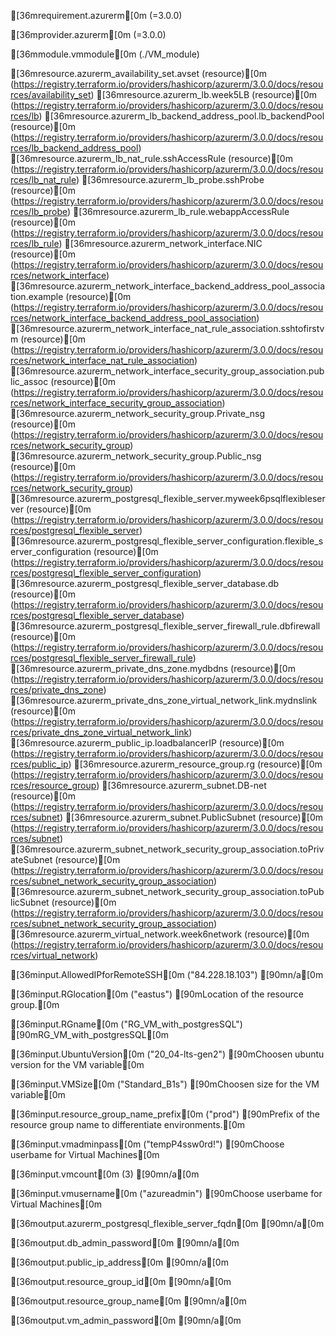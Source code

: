 <!-- BEGIN_TF_DOCS -->


[36mrequirement.azurerm[0m (=3.0.0)


[36mprovider.azurerm[0m (=3.0.0)


[36mmodule.vmmodule[0m (./VM_module)


[36mresource.azurerm_availability_set.avset (resource)[0m (https://registry.terraform.io/providers/hashicorp/azurerm/3.0.0/docs/resources/availability_set)
[36mresource.azurerm_lb.week5LB (resource)[0m (https://registry.terraform.io/providers/hashicorp/azurerm/3.0.0/docs/resources/lb)
[36mresource.azurerm_lb_backend_address_pool.lb_backendPool (resource)[0m (https://registry.terraform.io/providers/hashicorp/azurerm/3.0.0/docs/resources/lb_backend_address_pool)
[36mresource.azurerm_lb_nat_rule.sshAccessRule (resource)[0m (https://registry.terraform.io/providers/hashicorp/azurerm/3.0.0/docs/resources/lb_nat_rule)
[36mresource.azurerm_lb_probe.sshProbe (resource)[0m (https://registry.terraform.io/providers/hashicorp/azurerm/3.0.0/docs/resources/lb_probe)
[36mresource.azurerm_lb_rule.webappAccessRule (resource)[0m (https://registry.terraform.io/providers/hashicorp/azurerm/3.0.0/docs/resources/lb_rule)
[36mresource.azurerm_network_interface.NIC (resource)[0m (https://registry.terraform.io/providers/hashicorp/azurerm/3.0.0/docs/resources/network_interface)
[36mresource.azurerm_network_interface_backend_address_pool_association.example (resource)[0m (https://registry.terraform.io/providers/hashicorp/azurerm/3.0.0/docs/resources/network_interface_backend_address_pool_association)
[36mresource.azurerm_network_interface_nat_rule_association.sshtofirstvm (resource)[0m (https://registry.terraform.io/providers/hashicorp/azurerm/3.0.0/docs/resources/network_interface_nat_rule_association)
[36mresource.azurerm_network_interface_security_group_association.public_assoc (resource)[0m (https://registry.terraform.io/providers/hashicorp/azurerm/3.0.0/docs/resources/network_interface_security_group_association)
[36mresource.azurerm_network_security_group.Private_nsg (resource)[0m (https://registry.terraform.io/providers/hashicorp/azurerm/3.0.0/docs/resources/network_security_group)
[36mresource.azurerm_network_security_group.Public_nsg (resource)[0m (https://registry.terraform.io/providers/hashicorp/azurerm/3.0.0/docs/resources/network_security_group)
[36mresource.azurerm_postgresql_flexible_server.myweek6psqlflexibleserver (resource)[0m (https://registry.terraform.io/providers/hashicorp/azurerm/3.0.0/docs/resources/postgresql_flexible_server)
[36mresource.azurerm_postgresql_flexible_server_configuration.flexible_server_configuration (resource)[0m (https://registry.terraform.io/providers/hashicorp/azurerm/3.0.0/docs/resources/postgresql_flexible_server_configuration)
[36mresource.azurerm_postgresql_flexible_server_database.db (resource)[0m (https://registry.terraform.io/providers/hashicorp/azurerm/3.0.0/docs/resources/postgresql_flexible_server_database)
[36mresource.azurerm_postgresql_flexible_server_firewall_rule.dbfirewall (resource)[0m (https://registry.terraform.io/providers/hashicorp/azurerm/3.0.0/docs/resources/postgresql_flexible_server_firewall_rule)
[36mresource.azurerm_private_dns_zone.mydbdns (resource)[0m (https://registry.terraform.io/providers/hashicorp/azurerm/3.0.0/docs/resources/private_dns_zone)
[36mresource.azurerm_private_dns_zone_virtual_network_link.mydnslink (resource)[0m (https://registry.terraform.io/providers/hashicorp/azurerm/3.0.0/docs/resources/private_dns_zone_virtual_network_link)
[36mresource.azurerm_public_ip.loadbalancerIP (resource)[0m (https://registry.terraform.io/providers/hashicorp/azurerm/3.0.0/docs/resources/public_ip)
[36mresource.azurerm_resource_group.rg (resource)[0m (https://registry.terraform.io/providers/hashicorp/azurerm/3.0.0/docs/resources/resource_group)
[36mresource.azurerm_subnet.DB-net (resource)[0m (https://registry.terraform.io/providers/hashicorp/azurerm/3.0.0/docs/resources/subnet)
[36mresource.azurerm_subnet.PublicSubnet (resource)[0m (https://registry.terraform.io/providers/hashicorp/azurerm/3.0.0/docs/resources/subnet)
[36mresource.azurerm_subnet_network_security_group_association.toPrivateSubnet (resource)[0m (https://registry.terraform.io/providers/hashicorp/azurerm/3.0.0/docs/resources/subnet_network_security_group_association)
[36mresource.azurerm_subnet_network_security_group_association.toPublicSubnet (resource)[0m (https://registry.terraform.io/providers/hashicorp/azurerm/3.0.0/docs/resources/subnet_network_security_group_association)
[36mresource.azurerm_virtual_network.week6network (resource)[0m (https://registry.terraform.io/providers/hashicorp/azurerm/3.0.0/docs/resources/virtual_network)


[36minput.AllowedIPforRemoteSSH[0m ("84.228.18.103")
[90mn/a[0m

[36minput.RGlocation[0m ("eastus")
[90mLocation of the resource group.[0m

[36minput.RGname[0m ("RG_VM_with_postgresSQL")
[90mRG_VM_with_postgresSQL[0m

[36minput.UbuntuVersion[0m ("20_04-lts-gen2")
[90mChoosen ubuntu version for the VM variable[0m

[36minput.VMSize[0m ("Standard_B1s")
[90mChoosen size for the VM variable[0m

[36minput.resource_group_name_prefix[0m ("prod")
[90mPrefix of the resource group name to differentiate environments.[0m

[36minput.vmadminpass[0m ("tempP4ssw0rd!")
[90mChoose userbame for Virtual Machines[0m

[36minput.vmcount[0m (3)
[90mn/a[0m

[36minput.vmusername[0m ("azureadmin")
[90mChoose userbame for Virtual Machines[0m


[36moutput.azurerm_postgresql_flexible_server_fqdn[0m
[90mn/a[0m

[36moutput.db_admin_password[0m
[90mn/a[0m

[36moutput.public_ip_address[0m
[90mn/a[0m

[36moutput.resource_group_id[0m
[90mn/a[0m

[36moutput.resource_group_name[0m
[90mn/a[0m

[36moutput.vm_admin_password[0m
[90mn/a[0m
<!-- END_TF_DOCS -->